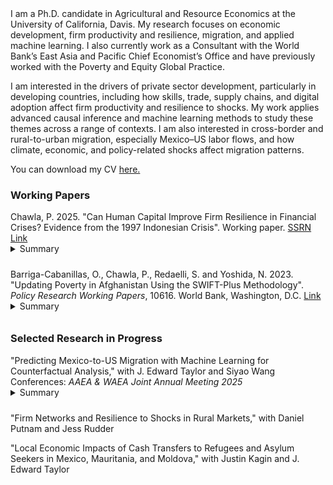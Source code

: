 <br><br>
I am a Ph.D. candidate in Agricultural and Resource Economics at the University of California, Davis. My research focuses on economic development, firm productivity and resilience, migration, and applied machine learning. I also currently work as a Consultant with the World Bank’s East Asia and Pacific Chief Economist’s Office and have previously worked with the Poverty and Equity Global Practice.

I am interested in the drivers of private sector development, particularly in developing countries, including how skills, trade, supply chains, and digital adoption affect firm productivity and resilience to shocks. My work applies advanced causal inference and machine learning methods to study these themes across a range of contexts. I am also interested in cross-border and rural-to-urban migration, especially Mexico–US labor flows, and how climate, economic, and policy-related shocks affect migration patterns.

You can download my CV [here.](https://parthchawla.github.io/docs/ChawlaCV.pdf)

### Working Papers

Chawla, P. 2025. "Can Human Capital Improve Firm Resilience in Financial Crises? Evidence from the 1997 Indonesian Crisis". Working paper. [SSRN Link](https://ssrn.com/abstract=5257343)    
<details style="margin-top:-1em; margin-bottom:-0.5em">
  <summary>Summary</summary>
  <small style="font-size:90%">
  Do returns to human capital rise during crises? This paper examines whether Indonesia's INPRES school construction program in the 1970s improved firm resilience during the 1997 Asian Financial Crisis. I use a difference-in-differences strategy combined with a shift-share instrument, exploiting variation in district-level INPRES intensity and the national share of fully treated cohorts in the working-age population. Results show that INPRES significantly improved post-crisis plant performance: each additional INPRES school per 1,000 children increased labor productivity and output by 2.8 and 3.5 percent, respectively. These gains were likely driven by INPRES-exposed plants benefiting from an abundant local supply of high-human capital production workers, which helped keep wages lower and allowed them to retain more educated workers during the crisis. I interpret this using a simple model of firm adjustment with heterogeneous worker skills.
  </small>
</details>
<br>

Barriga-Cabanillas, O., Chawla, P., Redaelli, S. and Yoshida, N. 2023. "Updating Poverty in Afghanistan Using the SWIFT-Plus Methodology". *Policy Research Working Papers*, 10616. World Bank, Washington, D.C. [Link](https://documents1.worldbank.org/curated/en/099439111272329963/pdf/IDU0ed4d6e61077f404936080040a13f92c09683.pdf)    
<details style="margin-top:-1em; margin-bottom:-0.5em">
  <summary>Summary</summary>
  <small style="font-size:90%">
  This paper applies a machine learning-based survey-to-survey imputation method (SWIFT-plus) to estimate poverty in Afghanistan after the Taliban's return to power in August 2021. A model trained on the 2019/20 Expenditure and Labor Force Survey is used to predict household consumption in the 2023 Afghanistan Welfare Monitoring Survey. Results show that 48.3 percent of the population was poor as of April to June 2023, a 4 percentage point decline since 2020, driven by falling rural poverty while urban poverty remained stagnant.
  </small>
</details>
<br>

### Selected Research in Progress

"Predicting Mexico-to-US Migration with Machine Learning for Counterfactual Analysis," with J. Edward Taylor and Siyao Wang    
Conferences: *AAEA & WAEA Joint Annual Meeting 2025*    
<details style="margin-top:-1em; margin-bottom:-0.5em">
  <summary>Summary</summary>
  <small style="font-size:90%">
  Reliable tools to predict migration are increasingly important amid rising climate risks, conflict, demographic shifts, and economic instability. Machine learning models, particularly tree-based algorithms, can uncover complex, nonlinear relationships that conventional models often miss and can be used to simulate responses to shocks. However, migration datasets are often costly and time-consuming to collect, so there is a need for models that perform well using readily available data. We first train a LightGBM model on an ideal dataset, a panel tracking the employment locations of 10,739 individuals from 1980 to 2007, and achieve high predictive accuracy. Using this as a benchmark, we then train a model on just four years of data, excluding migration histories. By adding publicly available weather variables, this restricted model approaches benchmark performance (within 0.1 F1 score). Finally, counterfactual shocks show that a 10% rise in temperature reduces migration by 13% the following year, a 10% increase in age lowers it by 17%, and a 10% drop in income by 18%.
  </small>
</details>
<br>

"Firm Networks and Resilience to Shocks in Rural Markets," with Daniel Putnam and Jess Rudder
<br>

"Local Economic Impacts of Cash Transfers to Refugees and Asylum Seekers in Mexico, Mauritania, and Moldova," with Justin Kagin and J. Edward Taylor
<br>
